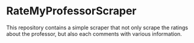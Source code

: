 # RateMyProfessorScraper
This repository contains a simple scraper that not only scrape the ratings about the professor, but also each comments with various information. 
